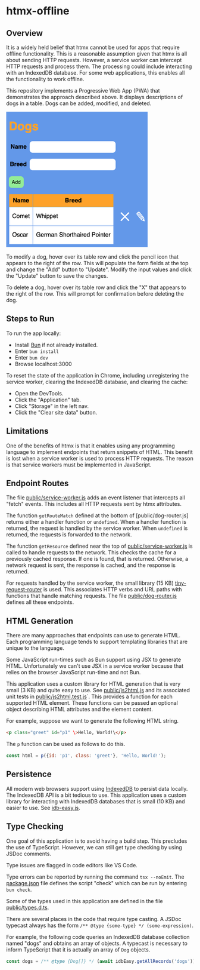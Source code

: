 # htmx-offline

## Overview

It is a widely held belief that htmx cannot be used for apps that require
offline functionality. This is a reasonable assumption given that htmx
is all about sending HTTP requests. However, a service worker can intercept
HTTP requests and process them. The processing could include interacting
with an IndexedDB database.
For some web applications, this enables all the functionality to work offline.

This repository implements a Progressive Web App (PWA)
that demonstrates the approach described above.
It displays descriptions of dogs in a table.
Dogs can be added, modified, and deleted.

![app screenshot](htmx-offline-app.png)

To modify a dog, hover over its table row and click the pencil icon that appears to the right of the row.
This will populate the form fields at the top and change the "Add" button to "Update".
Modify the input values and click the "Update" button to save the changes.

To delete a dog, hover over its table row and click the "X" that appears to the right of the row.
This will prompt for confirmation before deleting the dog.

## Steps to Run

To run the app locally:

- Install [Bun](https://bun.sh) if not already installed.
- Enter `bun install`
- Enter `bun dev`
- Browse localhost:3000

To reset the state of the application in Chrome,
including unregistering the service worker,
clearing the IndexedDB database, and clearing the cache:

- Open the DevTools.
- Click the "Application" tab.
- Click "Storage" in the left nav.
- Click the "Clear site data" button.

## Limitations

One of the benefits of htmx is that it enables using any programming language
to implement endpoints that return snippets of HTML.
This benefit is lost when a service worker is used to process HTTP requests.
The reason is that service workers must be implemented in JavaScript.

## Endpoint Routes

The file [public/service-worker.js](/public/service-worker.js)
adds an event listener that intercepts all "fetch" events.
This includes all HTTP requests sent by htmx attributes.

The function `getRouteMatch` defined at the bottom of [public/dog-router.js]
returns either a handler function or `undefined`.
When a handler function is returned,
the request is handled by the service worker.
When `undefined` is returned, the requests is forwarded to the network.

The function `getResource` defined near the top of
[public/service-worker.js](/public/service-worker.js)
is called to handle requests to the network.
This checks the cache for a previously cached response.
If one is found, that is returned.
Otherwise, a network request is sent, the response is cached,
and the response is returned.

For requests handled by the service worker, the small library (15 KB)
[tiny-request-router](https://github.com/berstend/tiny-request-router) is used.
This associates HTTP verbs and URL paths
with functions that handle matching requests.
The file [public/dog-router.js](/public/dog-router.js)
defines all these endpoints.

## HTML Generation

There are many approaches that endpoints can use to generate HTML.
Each programming language tends to support
templating libraries that are unique to the language.

Some JavaScript run-times such as Bun support using JSX to generate HTML.
Unfortunately we can't use JSX in a service worker because
that relies on the browser JavaScript run-time and not Bun.

This application uses a custom library for HTML generation
that is very small (3 KB) and quite easy to use.
See [public/js2html.js](/public/js2html.js) and its
associated unit tests in [public/js2html.test.js](/public/js2html.test.js)`.
This provides a function for each supported HTML element.
These functions can be passed an optional object describing HTML attributes
and the element content.

For example, suppose we want to generate the following HTML string.

```html
<p class="greet" id="p1" \>Hello, World!\</p>
```

The `p` function can be used as follows to do this.

```js
const html = p({id: 'p1', class: 'greet'}, 'Hello, World!');
```

## Persistence

All modern web browsers support using
[IndexedDB](https://mvolkmann.github.io/blog/topics/#/blog/indexeddb/)
to persist data locally.
The IndexedDB API is a bit tedious to use.
This application uses a custom library for interacting with IndexedDB databases
that is small (10 KB) and easier to use.
See [idb-easy.js](/public/idb-easy.js).

## Type Checking

One goal of this application is to avoid having a build step.
This precludes the use of TypeScript.
However, we can still get type checking by using JSDoc comments.

Type issues are flagged in code editors like VS Code.

Type errors can be reported by running the command `tsx --noEmit`.
The [package.json](/package.json) file defines the script "check"
which can be run by entering `bun check`.

Some of the types used in this application
are defined in the file [public/types.d.ts](/public/types.d.ts).

There are several places in the code that require type casting.
A JSDoc typecast always has the form
`/** @type {some-type} */ (some-expression)`.

For example, the following code queries an IndexedDB database collection
named "dogs" and obtains an array of objects.
A typecast is necessary to inform TypeScript
that it is actually an array of `Dog` objects.

```js
const dogs = /** @type {Dog[]} */ (await idbEasy.getAllRecords('dogs'));
```
